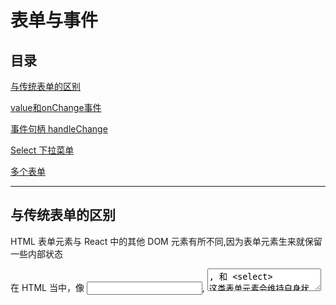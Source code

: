 # 表单与事件

## 目录

[与传统表单的区别](#jump1)

[value和onChange事件](#jump2)

[事件句柄 handleChange](#jump3)

[Select 下拉菜单](#jump4)

[多个表单](#jump5)

---	

<span id="jump1"></span>

## 与传统表单的区别

HTML 表单元素与 React 中的其他 DOM 元素有所不同,因为表单元素生来就保留一些内部状态

在 HTML 当中，像 <input>, <textarea>, 和 <select> 这类表单元素会维持自身状态，并根据用户输入进行更新

但在React中，可变的状态通常保存在组件的状态属性中，并且只能用 setState() 方法进行更新

---

<span id="jump2"></span>

## value和onChange事件

value是将会显示在表单内的值，通常将其绑定为state中的某个属性

我们可以使用 onChange 事件来监听 input 的变化，并修改 state

注意：必须绑定value和onChange事件

```javascript
class HelloMessage extends React.Component {
  constructor(props) {
      super(props);
      this.state = {value: 'Hello Runoob!'};
      this.handleChange = this.handleChange.bind(this);
  }
 
  // 表单发生变化时被调用，触发state的更新
  handleChange(event) {
    this.setState({value: event.target.value});
  }

  render() {
    var value = this.state.value;
    return <div>
			{/* 给表单绑定onChange事件，表单发生变化时handleChange会被调用 */}
			{/* value和onChange事件都是必须绑定的 */}
            <input type="text" value={value} onChange={this.handleChange} /> 
           </div>;
  }
}
```

---

<span id="jump3"></span>

## 事件句柄 handleChange

作用是实现从子组件中更新父组件的state

需要在父组件通过创建事件句柄(handleChange)，并作为prop(updateStateProp)传递到子组件上

```javascript
class Child extends React.Component {
  render() {
    return  <div>
            <input type="text" value={this.props.myDataProp} onChange={this.props.updateStateProp} /> 
            <h4>{this.props.myDataProp}</h4>
			</div>;
  }
}

class Parent extends React.Component {
  constructor(props) {
      super(props);
      this.state = {value: 'Hello Runoob!'};
      this.handleChange = this.handleChange.bind(this);
  }
 
  handleChange(event) {
    this.setState({value: event.target.value});
  }
  render() {
    var value = this.state.value;
    return <div>
            <Child myDataProp = {value}
			  {/* 将事件句柄传递给子组件 */}
              updateStateProp = {this.handleChange}></Child>
           </div>;
  }
}
```

---

<span id="jump4"></span>

## Select 下拉菜单

在 React 中，不使用 selected 属性，而在根 select 标签上用 value 属性来表示选中项

option也有value属性，具有与根select标签内的value相同value的option为选中项

```javascript
class FlavorForm extends React.Component {
  constructor(props) {
    super(props);
    // 默认选中Google
    this.state = { value: 'gg' };

    this.handleChange = this.handleChange.bind(this);
  }

  handleChange(event) {
    this.setState({ value: event.target.value });
  }

  render() {
    return (
      <form>
        <label>
          {/* 具有与select内的value相同value那个option，就是被选中的 */}
          <select value={this.state.value} onChange={this.handleChange}>
            <option value="gg">Google</option>
            <option value="rn">Runoob</option>
            <option value="tb">Taobao</option>
            <option value="fb">Facebook</option>
          </select>
        </label>
      </form>
    );
  }
}
```

---

<span id="jump5"></span>

## 多个表单

当你有处理多个 input 元素时，你可以通过给每个元素添加一个 name 属性，来让处理函数根据 event.target.name 的值来选择做什么

```javascript
class Reservation extends React.Component {
  constructor(props) {
    super(props);
    this.state = {
      isGoing: true,
      numberOfGuests: 2
    };

    this.handleInputChange = this.handleInputChange.bind(this);
  }

  handleInputChange(event) {
    const target = event.target;
    const name = target.name;
    // 根据表单的type决定value的值
    const value = target.type === 'checkbox' ? target.checked : target.value;

    // 根据event.target.name来决定是要修改this.state的isGoing还是numberOfGuests属性
    this.setState({
      [name]: value
    });
  }

  render() {
    return (
      // 两个具有不同name的表单
      <form>
        <label>
          是否离开:
          <input
            name="isGoing"
            type="checkbox"
            checked={this.state.isGoing}
            onChange={this.handleInputChange} />
        </label>
        <br />
        <label>
          访客数:
          <input
            name="numberOfGuests"
            type="number"
            value={this.state.numberOfGuests}
            onChange={this.handleInputChange} />
        </label>
      </form>
    );
  }
}
```
